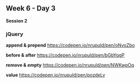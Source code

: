 ## Week 6 - Day 3

**Session 2**

### jQuery


**append & prepend**
https://codepen.io/nrupuld/pen/oNvoZbo

**before & after**
https://codepen.io/nrupuld/pen/bGbYqgP

**remove & empty**
https://codepen.io/nrupuld/pen/NWKwpOq

**value**
https://codepen.io/nrupuld/pen/pozdeLy